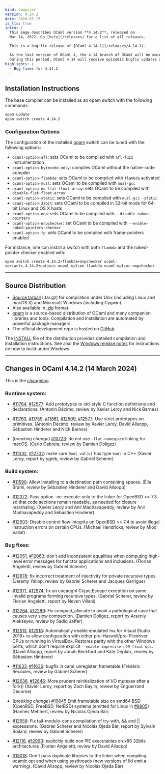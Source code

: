 ```yaml
---
kind: compiler
version: 4.14.2
date: 2024-03-15
is_lts: true
intro: |
  This page describes OCaml version **4.14.2**, released on
  Mar 14, 2022. Go [here](/releases) for a list of all releases.

  This is a bug-fix release of [OCaml 4.14.1](/releases/4.14.1).

  As the last version of OCaml 4, the 4.14 branch of OCaml will be maintained during the transition period for OCaml 5.
  During this period, OCaml 4.14 will receive episodic bugfix updates as a long term support branch until at least 2024.
highlights: |
  - Bug fixes for 4.14.1
---
```


## Installation Instructions

The base compiler can be installed as an opam switch with the following commands:
```bash
opam update
opam switch create 4.14.2
```

### Configuration Options

The configuration of the installed [opam](https://opam.ocaml.org/) switch can be tuned with the
following options:

- `ocaml-option-afl`: sets OCaml to be compiled with `afl-fuzz` instrumentation
- `ocaml-option-bytecode-only`: compiles OCaml without the native-code compiler
- `ocaml-option-flambda`: sets OCaml to be compiled with `flambda` activated
- `ocaml-option-musl`: sets OCaml to be compiled with `musl-gcc`
- `ocaml-option-no-flat-float-array`: sets OCaml to be compiled with `--disable-flat-float-array`
- `ocaml-option-static`: sets OCaml to be compiled with `musl-gcc -static`
- `ocaml-option-32bit`: sets OCaml to be compiled in 32-bit mode for 64-bit Linux and OS X hosts
- `ocaml-option-nnp`: sets OCaml to be compiled with `--disable-naked-pointers`
- `ocaml-option-nnpchecker`: set OCaml to be compiled with `--enable-naked-pointers-checker`
- `ocaml-option-fp`: sets OCaml to be compiled with frame-pointers enabled

For instance, one can install a switch with both `flambda` and the naked-pointer checker enabled with:


```
opam switch create 4.14.2+flambda+nnpchecker ocaml-variants.4.14.2+options ocaml-option-flambda ocaml-option-nnpchecker
```

---

Source Distribution
-------------------

- [Source
  tarball](https://github.com/ocaml/ocaml/archive/4.14.2.tar.gz)
  (.tar.gz) for compilation under Unix (including Linux and macOS X)
  and Microsoft Windows (including Cygwin).
- Also available in
  [.zip](https://github.com/ocaml/ocaml/archive/4.14.2.zip)
  format.
- [opam](https://opam.ocaml.org/) is a source-based distribution of
  OCaml and many companion libraries and tools. Compilation and
  installation are automated by powerful package managers.
- The official development repo is hosted on
  [GitHub](https://github.com/ocaml/ocaml).

The
[INSTALL](https://v2.ocaml.org/releases/4.14/notes/INSTALL.adoc) file
of the distribution provides detailed compilation and installation
instructions. See also the [Windows release
notes](https://v2.ocaml.org/releases/4.14/notes/README.win32.adoc) for
instructions on how to build under Windows.

---

## Changes in OCaml 4.14.2 (14 March 2024)

This is the
[changelog](https://v2.ocaml.org/releases/4.14/notes/Changes).


### Runtime system:

- [#11764](https://github.com/ocaml/ocaml/issues/11764), [#12577](https://github.com/ocaml/ocaml/issues/12577): Add prototypes to old-style C function definitions
   and declarations.
  (Antonin Décimo, review by Xavier Leroy and Nick Barnes)

- [#11763](https://github.com/ocaml/ocaml/issues/11763), [#11759](https://github.com/ocaml/ocaml/issues/11759), [#11861](https://github.com/ocaml/ocaml/issues/11861), [#12509](https://github.com/ocaml/ocaml/issues/12509), [#12577](https://github.com/ocaml/ocaml/issues/12577): Use strict prototypes on primitives.
  (Antonin Décimo, review by Xavier Leroy, David Allsopp, Sébastien
   Hinderer and Nick Barnes)

* (*breaking change*) [#10723](https://github.com/ocaml/ocaml/issues/10723): do not use `-flat-namespace` linking for macOS.
  (Carlo Cabrera, review by Damien Doligez)

- [#11332](https://github.com/ocaml/ocaml/issues/11332), [#12702](https://github.com/ocaml/ocaml/issues/12702): make sure `Bool_val(v)` has type `bool` in C++
  (Xavier Leroy, report by ygrek, review by Gabriel Scherer)

### Build system:

- [#11590](https://github.com/ocaml/ocaml/issues/11590): Allow installing to a destination path containing spaces.
  (Élie Brami, review by Sébastien Hinderer and David Allsopp)

- [#12372](https://github.com/ocaml/ocaml/issues/12372): Pass option -no-execute-only to the linker for OpenBSD >= 7.3
  so that code sections remain readable, as needed for closure marshaling.
  (Xavier Leroy and Anil Madhavapeddy, review by Anil Madhavapeddy and
  Sébastien Hinderer)

- [#12903](https://github.com/ocaml/ocaml/issues/12903): Disable control flow integrity on OpenBSD >= 7.4 to avoid
  illegal instruction errors on certain CPUs.
  (Michael Hendricks, review by Miod Vallat)

### Bug fixes:

- [#12061](https://github.com/ocaml/ocaml/issues/12061), [#12063](https://github.com/ocaml/ocaml/issues/12063): don't add inconsistent equalities when computing
  high-level error messages for functor applications and inclusions.
  (Florian Angeletti, review by Gabriel Scherer)

- [#12878](https://github.com/ocaml/ocaml/issues/12878): fix incorrect treatment of injectivity for private recursive types.
  (Jeremy Yallop, review by Gabriel Scherer and Jacques Garrigue)

- [#12971](https://github.com/ocaml/ocaml/issues/12971), [#12974](https://github.com/ocaml/ocaml/issues/12974): fix an uncaught Ctype.Escape exception on some
  invalid programs forming recursive types.
  (Gabriel Scherer, review by Florian Angeletti, report by Neven Villani)

- [#12264](https://github.com/ocaml/ocaml/issues/12264), [#12289](https://github.com/ocaml/ocaml/issues/12289): Fix compact_allocate to avoid a pathological case
  that causes very slow compaction.
  (Damien Doligez, report by Arseniy Alekseyev, review by Sadiq Jaffer)

- [#12513](https://github.com/ocaml/ocaml/issues/12513), [#12518](https://github.com/ocaml/ocaml/issues/12518): Automatically enable emulated `fma` for Visual Studio 2019+
  to allow configuration with either pre-Haswell/pre-Piledriver CPUs or running
  in VirtualBox. Restores parity with the other Windows ports, which don't
  require explicit `--enable-imprecise-c99-float-ops`.
  (David Allsopp, report by Jonah Beckford and Kate Deplaix, review by
   Sébastien Hinderer)

- [#11633](https://github.com/ocaml/ocaml/issues/11633), [#11636](https://github.com/ocaml/ocaml/issues/11636): bugfix in caml_unregister_frametable
  (Frédéric Recoules, review by Gabriel Scherer)

- [#12636](https://github.com/ocaml/ocaml/issues/12636), [#12646](https://github.com/ocaml/ocaml/issues/12646): More prudent reinitialization of I/O mutexes after a fork()
  (Xavier Leroy, report by Zach Baylin, review by Enguerrand Decorne)

* (*breaking change*) [#10845](https://github.com/ocaml/ocaml/issues/10845) Emit frametable size on amd64 BSD (OpenBSD, FreeBSD, NetBSD) systems
  (emitted for Linux in [#8805](https://github.com/ocaml/ocaml/issues/8805))
  (Hannes Mehnert, review by Nicolás Ojeda Bär)

- [#12958](https://github.com/ocaml/ocaml/issues/12958): Fix tail-modulo-cons compilation of try-with, && and ||
  expressions.
  (Gabriel Scherer and Nicolás Ojeda Bär, report by Sylvain Boilard, review by
  Gabriel Scherer)

- [#12116](https://github.com/ocaml/ocaml/issues/12116), [#12993](https://github.com/ocaml/ocaml/issues/12993): explicitly build non PIE executables on x86 32bits
  architectures
  (Florian Angeletti, review by David Allsopp)

- [#13018](https://github.com/ocaml/ocaml/issues/13018): Don't pass duplicate libraries to the linker when compiling ocamlc.opt
  and when using systhreads (new versions of lld emit a warning).
  (David Allsopp, review by Nicolás Ojeda Bär)
